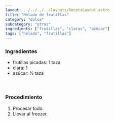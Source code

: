 ```yaml
---
layout: ../../../../layouts/RecetaLayout.astro
title: "Helado de frutillas"
category: "dulce"
subcategory: "otras"
ingredients: ["frutillas", "claras", "azúcar"]
tags: ["helado", "frutillas"]
---
```


### Ingredientes

- frutillas picadas: 1 taza
- clara: 1
- azúcar: ½ taza
<br><br><br>

### Procedimiento

1. Procesar todo.
2. Llevar al freezer.

